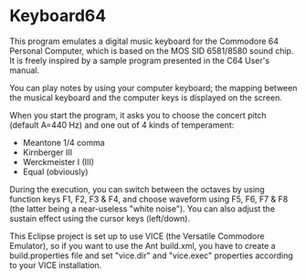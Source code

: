 Keyboard64
==========

This program emulates a digital music keyboard for the Commodore 64 Personal Computer, which is based on the MOS SID 6581/8580 sound chip. It is freely inspired by a sample program presented in the C64 User's manual.

You can play notes by using your computer keyboard; the mapping between the musical keyboard and the computer keys is displayed on the screen.

When you start the program, it asks you to choose the concert pitch (default A=440 Hz) and one out of 4 kinds of temperament:
* Meantone 1/4 comma
* Kirnberger III
* Werckmeister I (III)
* Equal (obviously)

During the execution, you can switch between the octaves by using function keys F1, F2, F3 & F4, and choose waveform using F5, F6, F7 & F8 (the latter being a near-useless "white noise"). You can also adjust the sustain effect using the cursor keys (left/down).

This Eclipse project is set up to use VICE (the Versatile Commodore Emulator), so if you want to use the Ant build.xml, you have to create a build.properties file and set "vice.dir" and "vice.exec" properties according to your VICE installation.
